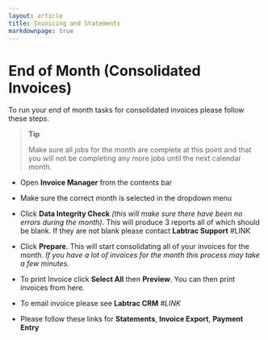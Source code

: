 ```yaml
---
layout: article
title: Invoicing and Statements
markdownpage: true
---
```


# End of Month (Consolidated Invoices)

To run your end of month tasks for consolidated invoices please follow these steps.

>**Tip**
>
>Make sure all jobs for the month are complete at this point and that you will not be completing any more jobs until the next calendar month.

* Open **Invoice Manager** from the contents bar

* Make sure the correct month is selected in the dropdown menu

* Click **Data Integrity Check** *(this will make sure there have been no errors during the month)*. This will produce 3 reports all of which should be blank. If they are not blank please contact **Labtrac Support** #LINK

* Click **Prepare**. This will start consolidating all of your invoices for the month. *If you have a lot of invoices for the month this process may take a few minutes.*

*  To print Invoice click **Select All** then **Preview**. You can then print invoices from here.

* To email invoice please see **Labtrac CRM** *#LINK*

* Please follow these links for **Statements**, **Invoice Export**, **Payment Entry**
